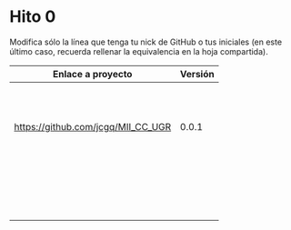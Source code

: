 # Hito 0

Modifica sólo la línea que tenga tu nick de GitHub o tus iniciales (en este
último caso, recuerda rellenar la equivalencia en la hoja compartida).

| Enlace a proyecto                     | Versión |
| ------------------------------------- | ------- |
| <!-- Enlace de A M A M -->            |         |
| <!-- Enlace de A A W P -->            |         |
| <!-- Enlace de B D K K H -->          |         |
| <!-- Enlace de B M A -->              |         |
| <!-- Enlace de B A F H -->            |         |
| <!-- Enlace de C C K G -->            |         |
| <!-- Enlace de mcarmona99 -->         |         |
| <!-- Enlace de jumacasni -->          |         |
| <!-- Enlace de D L V H J L -->        |         |
| <!-- Enlace de jlgallego99 -->        |         |
| <!-- Enlace de G T M -->              |         |
| https://github.com/jcgq/MII_CC_UGR    |  0.0.1  |
| <!-- Enlace de LCinder -->            |         |
| <!-- Enlace de J M -->                |         |
| <!-- Enlace de K Z -->                |         |
| <!-- Enlace de L S A E -->            |         |
| <!-- Enlace de DomingoLopez -->       |         |
| <!-- Enlace de MenaBarrera -->        |         |
| <!-- Enlace de N M D -->              |         |
| <!-- Enlace de N N -->                |         |
| <!-- Enlace de O T M -->              |         |
| <!-- Enlace de P S S L -->            |         |
| <!-- Enlace de P A S -->              |         |
| <!-- Enlace de Anglepi -->            |         |
| <!-- Enlace de P O -->                |         |
| <!-- Enlace de soyjorgeprg -->        |         |
| <!-- Enlace de R Z F -->              |         |
| <!-- Enlace de R D J M -->            |         |
| <!-- Enlace de S D L C J -->          |         |
| <!-- Enlace de S M J -->              |         |
| <!-- Enlace de S A A J -->            |         |
| <!-- Enlace de S M C -->              |         |
| <!-- Enlace de S V L E -->            |         |
| <!-- Enlace de Nastard -->            |         |
| <!-- Enlace de T R C -->              |         |
| <!-- Enlace de T D L T V -->          |         |
| <!-- Enlace de ccvaillant1992 -->     |         |

